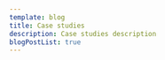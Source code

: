 ```yaml
---
template: blog
title: Case studies
description: Case studies description
blogPostList: true
---
```


